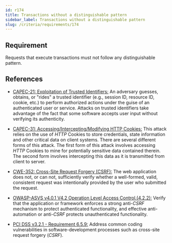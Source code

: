 ```yaml
---
id: r174
title: Transactions without a distinguishable pattern
sidebar_label: Transactions without a distinguishable pattern
slug: /criteria/requirements/174
---
```


## Requirement

Requests that execute transactions
must not follow any distinguishable pattern.

## References

- [CAPEC-21: Exploitation of Trusted Identifiers:](http://capec.mitre.org/data/definitions/21.html)
An adversary guesses, obtains,
or "rides" a trusted identifier
(e.g., session ID, resource ID, cookie, etc.)
to perform authorized actions
under the guise of an authenticated user
or service.
Attacks on trusted identifiers
take advantage of the fact that some software
accepts user input without verifying its authenticity.

- [CAPEC-31: Accessing/Intercepting/Modifying HTTP Cookies:](http://capec.mitre.org/data/definitions/31.html)
This attack relies on the use of *HTTP* Cookies
to store credentials, state information
and other critical data on client systems.
There are several different forms of this attack.
The first form of this attack involves accessing *HTTP* Cookies
to mine for potentially sensitive data contained therein.
The second form
involves intercepting this data as it is transmitted
from client to server.

- [CWE-352: Cross-Site Request Forgery (CSRF):](https://cwe.mitre.org/data/definitions/352.html)
The web application does not,
or can not,
sufficiently verify whether a well-formed,
valid, consistent request was intentionally provided
by the user who submitted the request.

- [OWASP-ASVS v4.0.1 V4.2 Operation Level Access Control.(4.2.2):](https://owasp.org/www-pdf-archive/OWASP_Application_Security_Verification_Standard_4.0-en.pdf)
Verify that the application
or framework enforces a strong anti-*CSRF* mechanism
to protect authenticated functionality,
and effective anti-automation
or anti-*CSRF* protects unauthenticated functionality.

- [PCI DSS v3.2.1 - Requirement 6.5.9:](https://www.pcisecuritystandards.org/documents/PCI_DSS_v3-2-1.pdf)
Address common coding vulnerabilities
in software-development processes
such as cross-site request forgery (*CSRF*).
